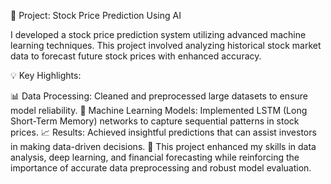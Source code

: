 🔮 Project: Stock Price Prediction Using AI

I developed a stock price prediction system utilizing advanced machine learning techniques. This project involved analyzing historical stock market data to forecast future stock prices with enhanced accuracy.

💡 Key Highlights:

📊 Data Processing: Cleaned and preprocessed large datasets to ensure model reliability.
🧠 Machine Learning Models: Implemented LSTM (Long Short-Term Memory) networks to capture sequential patterns in stock prices.
📈 Results: Achieved insightful predictions that can assist investors in making data-driven decisions.
🌟 This project enhanced my skills in data analysis, deep learning, and financial forecasting while reinforcing the importance of accurate data preprocessing and robust model evaluation.
